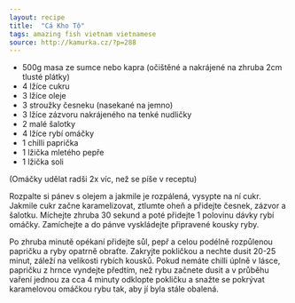 ```yaml
---
layout: recipe
title:  "Cá Kho Tộ"
tags: amazing fish vietnam vietnamese
source: http://kamurka.cz/?p=288
---
```

* 500g masa ze sumce nebo kapra (očištěné a nakrájené na zhruba 2cm tlusté plátky)
* 4 lžíce cukru
* 3 lžíce oleje
* 3 stroužky česneku (nasekané na jemno)
* 3 lžíce zázvoru nakrájeného na tenké nudličky
* 2 malé šalotky
* 4 lžíce rybí omáčky
* 1 chilli paprička
* 1 lžička mletého pepře
* 1 lžička soli

(Omáčky udělat radši 2x víc, než se píše v receptu)

Rozpalte si pánev s olejem a jakmile je rozpálená, vysypte na ní cukr. Jakmile cukr začne karamelizovat, ztlumte oheň a přidejte česnek, zázvor a šalotku. Míchejte zhruba 30 sekund a poté přidejte 1 polovinu dávky rybí omáčky. Zamíchejte a do pánve vyskládejte připravené kousky ryby.

Po zhruba minutě opékaní přidejte sůl, pepř a celou podélně rozpůlenou papričku a ryby opatrně obraťte. Zakryjte pokličkou a nechte dusit 20-25 minut, záleží na velikosti rybích kousků. Pokud nemáte chilli úplně v lásce, papričku z hrnce vyndejte předtím, než rybu začnete dusit a v průběhu vaření jednou za cca 4 minuty odklopte pokličku a snažte se pokrývat karamelovou omáčkou rybu tak, aby jí byla stále obalená.
